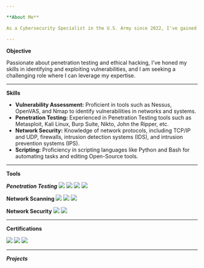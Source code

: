 ```yaml
---

**About Me**

As a Cybersecurity Specialist in the U.S. Army since 2022, I've gained valuable hands-on experience in safeguarding and analysis of critical systems. I'm currently pursuing a Cybersecurity Technology Bachelor's degree from the University of Maryland Global Campus, expected to graduate in December 2024, enhancing my technical skills and knowledge to further contribute to the field of cybersecurity.

---
```


**Objective**

Passionate about penetration testing and ethical hacking, I've honed my skills in identifying and exploiting vulnerabilities, and I am seeking a challenging role where I can leverage my expertise.

---

**Skills**

- **Vulnerability Assessment:** Proficient in tools such as Nessus, OpenVAS, and Nmap to identify vulnerabilities in networks and systems.
- **Penetration Testing:** Experienced in Penetration Testing tools such as Metasploit, Kali Linux, Burp Suite, Nikto, John the Ripper, etc. 
- **Network Security:** Knowledge of network protocols, including TCP/IP and UDP, firewalls, intrusion detection systems (IDS), and intrusion prevention systems (IPS).
- **Scripting:** Proficiency in scripting languages like Python and Bash for automating tasks and editing Open-Source tools. 

---

**Tools**

***Penetration Testing***
<img src="https://img.shields.io/badge/-Kali%20Linux-557C94?&style=for-the-badge&logo=Kali%20Linux&logoColor=white" />       <img src="https://img.shields.io/badge/-Metasploit-2F4D7D?&style=for-the-badge&logo=Metasploit&logoColor=white" />      <img src="https://img.shields.io/badge/-Burp%20Suite-FF6F20?&style=for-the-badge&logo=Burp%20Suite&logoColor=white" />      <img src="https://img.shields.io/badge/-BloodHound-CB3E4B?&style=for-the-badge&logo=BloodHound&logoColor=white" />

**Network Scanning**
<img src="https://img.shields.io/badge/-Nessus-00C18C?&style=for-the-badge&logo=Nessus&logoColor=white" />      <img src="https://img.shields.io/badge/-OpenVAS-558F1B?&style=for-the-badge&logo=OpenVAS&logoColor=white" />      <img src="https://img.shields.io/badge/-Nmap-4682B4?&style=for-the-badge&logo=Nmap&logoColor=white" />

**Network Security**
<img src="https://img.shields.io/badge/-Splunk-000000?&style=for-the-badge&logo=Splunk&logoColor=white" />      <img src="https://img.shields.io/badge/-Wireshark-1679A7?&style=for-the-badge&logo=Wireshark&logoColor=white" />      

---

**Certifications**

<img src="https://img.shields.io/badge/-GIAC%20GDAT-003366?&style=for-the-badge&logo=GIAC&logoColor=white" />      <img src="https://img.shields.io/badge/-Sec%2B-FFB100?&style=for-the-badge&logo=CompTIA&logoColor=white" />      <img src="https://img.shields.io/badge/-PenTest%2B-007C92?&style=for-the-badge&logo=CompTIA&logoColor=white" />

---

***Projects***

